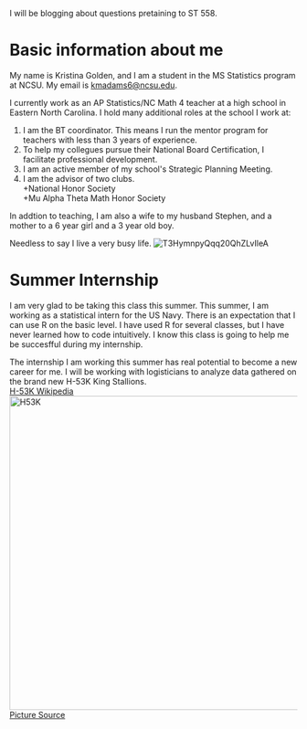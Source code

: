 I will be blogging about questions pretaining to ST 558. 

# Basic information about me 
My name is Kristina Golden, and I am a student in the MS Statistics program at NCSU. My email is kmadams6@ncsu.edu.

I currently work as an AP Statistics/NC Math 4 teacher at a high school in Eastern North Carolina. I hold many additional roles at the school I work at:  
1. I am the BT coordinator. This means I run the mentor program for teachers with less than 3 years of experience.
2. To help my collegues pursue their National Board Certification, I facilitate professional development.
3. I am an active member of my school's Strategic Planning Meeting.
4. I am the advisor of two clubs.  
    +National Honor Society  
    +Mu Alpha Theta Math Honor Society

In addtion to teaching, I am also a wife to my husband Stephen, and a mother to a 6 year girl and a 3 year old boy.

Needless to say I live a very busy life.
![T3HymnpyQqq20QhZLvIleA](https://github.com/kgolden4514/kgolden4514.github.io/assets/134096245/06a58fd8-3b7f-4b12-9645-cf21d430efb9)

# Summer Internship  
I am very glad to be taking this class this summer. This summer, I am working as a statistical intern for the US Navy. There is an expectation that I can use R on the basic level. I have used R for several classes, but I have never learned how to code intuitively. I know this class is going to help me be succesfful during my internship. 

The internship I am working this summer has real potential to become a new career for me. I will be working with logisticians to analyze data gathered on the brand new H-53K King Stallions.  
[H-53K Wikipedia](https://en.wikipedia.org/wiki/Sikorsky_CH-53K_King_Stallion)  
<img width="550" alt="H53K" src="https://github.com/kgolden4514/kgolden4514.github.io/assets/134096245/7f12f093-4814-4ee8-9ad8-2e7fea886805">  
[Picture Source](https://www.navy.mil/Press-Office/News-Stories/Article/3179880/collaboration-enhances-successful-ch-53k-flight-control-system/)
